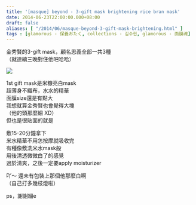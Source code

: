```yaml
---
title: '[masque] beyond - 3-gift mask brightening rice bran mask'
date: 2014-06-23T22:00:00.000+08:00
draft: false
aliases: [ "/2014/06/masque-beyond-3-gift-mask-brightening.html" ]
tags : [glamorous - 保養おたく, collections - 김수현, glamorous - 面膜魂]
---
```


金秀賢的3-gift mask，顧名思義全部一共3種  
（就連續三晚對住他吧哈哈）  

[![](https://4.bp.blogspot.com/-25xBO1IY-Cc/XEMoPdaDTAI/AAAAAAAAFw8/IAZoWe-5RrgNQBAu9EFORDW-IcRZcYvnQCLcBGAs/s640/14437618383_b576b5caa2_z.jpg)](https://4.bp.blogspot.com/-25xBO1IY-Cc/XEMoPdaDTAI/AAAAAAAAFw8/IAZoWe-5RrgNQBAu9EFORDW-IcRZcYvnQCLcBGAs/s1600/14437618383_b576b5caa2_z.jpg)

1st gift mask是米糠亮白mask  
超薄身不織布，水水的精華  
面膜size還是有點大  
我想就算金秀賢也會覺得大塊  
（他的頭那麼細 XD）  
但也是很貼面的就是  
  
敷15-20分鐘拿下  
米水精華不用怎按摩就吸收完  
有種像敷洗米水mask般  
用後清透微微白了的感覺  
過於清爽，之後一定要apply moisturizer  
  
吖～ 還未有包裝上那個他那麼白啊  
（自己打多幾枝燈啦）  
  
ps，謝謝細e